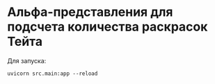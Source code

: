 # Альфа-представления для подсчета количества раскрасок Тейта

Для запуска:
```shell
uvicorn src.main:app --reload
```
